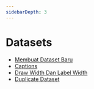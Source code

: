 ```yaml
---
sidebarDepth: 3
---
```


# Datasets

- [Membuat Dataset Baru](../datasets/dataset-baru.md)
- [Captions](../datasets/captions.md)
- [Draw Width Dan Label Width](../datasets/dw-lw.md)
- [Duplicate Dataset](../datasets/duplicate-dataset.md)
